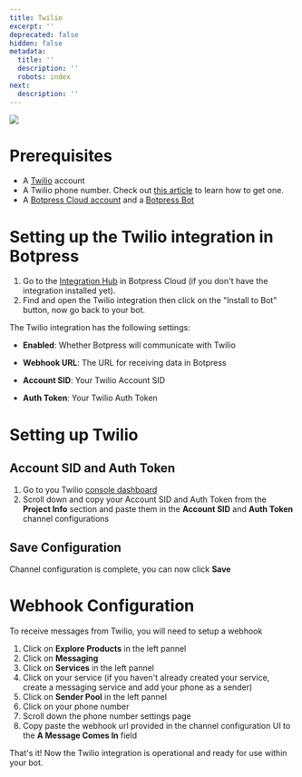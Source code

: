 ```yaml
---
title: Twilio
excerpt: ''
deprecated: false
hidden: false
metadata:
  title: ''
  description: ''
  robots: index
next:
  description: ''
---
```

![](https://files.readme.io/44272e9-image.png)

# Prerequisites

* A [Twilio](https://www.twilio.com/) account
* A Twilio phone number. Check out [this article](https://support.twilio.com/hc/en-us/articles/223135247-How-to-Search-for-and-Buy-a-Twilio-Phone-Number-from-Console) to learn how to get one.
* A [Botpress Cloud account](https://sso.botpress.cloud) and a [Botpress Bot](https://botpress.com/docs/cloud/getting-started/create-and-publish-your-chatbot/)

# Setting up the Twilio integration in Botpress

1. Go to the [Integration Hub](https://app.botpress.cloud/hub) in Botpress Cloud (if you don't have the integration installed yet).
2. Find and open the Twilio integration then click on the "Install to Bot" button, now go back to your bot.

The Twilio integration has the following settings:

* **Enabled**: Whether Botpress will communicate with Twilio

* **Webhook URL**: The URL for receiving data in Botpress

* **Account SID**: Your Twilio Account SID

* **Auth Token**: Your Twilio Auth Token

# Setting up Twilio

## Account SID and Auth Token

1. Go to you Twilio [console dashboard](https://console.twilio.com/?frameUrl=/console)
2. Scroll down and copy your Account SID and Auth Token from the **Project Info** section and paste them in the **Account SID** and **Auth Token** channel configurations

## Save Configuration

Channel configuration is complete, you can now click **Save**

# Webhook Configuration

To receive messages from Twilio, you will need to setup a webhook

1. Click on **Explore Products** in the left pannel
2. Click on **Messaging**
3. Click on **Services** in the left pannel
4. Click on your service (if you haven't already created your service, create a messaging service and add your phone as a sender)
5. Click on **Sender Pool** in the left pannel
6. Click on your phone number
7. Scroll down the phone number settings page
8. Copy paste the webhook url provided in the channel configuration UI to the **A Message Comes In** field

That's it! Now the Twilio integration is operational and ready for use within your bot.
